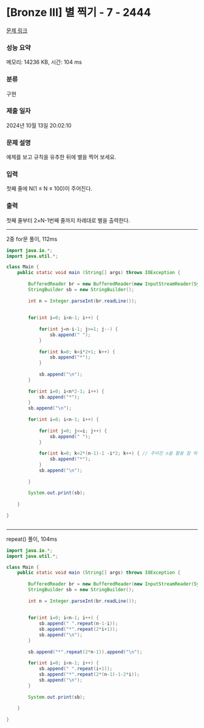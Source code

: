 # [Bronze III] 별 찍기 - 7 - 2444 

[문제 링크](https://www.acmicpc.net/problem/2444) 

### 성능 요약

메모리: 14236 KB, 시간: 104 ms

### 분류

구현

### 제출 일자

2024년 10월 13일 20:02:10

### 문제 설명

<p>예제를 보고 규칙을 유추한 뒤에 별을 찍어 보세요.</p>

### 입력 

 <p>첫째 줄에 N(1 ≤ N ≤ 100)이 주어진다.</p>

### 출력 

 <p>첫째 줄부터 2×N-1번째 줄까지 차례대로 별을 출력한다.</p>

---
2중 for문 풀이, 112ms
```java
import java.io.*;
import java.util.*;

class Main {
	public static void main (String[] args) throws IOException {
	 
	    BufferedReader br = new BufferedReader(new InputStreamReader(System.in));
	    StringBuilder sb = new StringBuilder();
	    
	    int n = Integer.parseInt(br.readLine());
	    
	    
	    for(int i=0; i<n-1; i++) {
	        
	        for(int j=n-i-1; j>=1; j--) {
	            sb.append(" ");
	        }
	        
	        for(int k=0; k<i*2+1; k++) {
	            sb.append("*");
	        }
	        
	        sb.append("\n");
	    }
	    
	    for(int i=0; i<n*2-1; i++) {
	        sb.append("*");
	    }
	    sb.append("\n");
	    
	    for(int i=0; i<n-1; i++) {
	        
	        for(int j=0; j<=i; j++) {
	            sb.append(" ");
	        }
	        
	        for(int k=0; k<2*(n-1)-1 -i*2; k++) { // 주어진 n을 활용 잘 하자. 2개씩 줄어들기에 -i*2
	            sb.append("*");
	        }
	        sb.append("\n");
	        
	    }
	    
	    System.out.print(sb);
	    
	}
	
}   



```

---
repeat() 풀이, 104ms
```java
import java.io.*;
import java.util.*;

class Main {
	public static void main (String[] args) throws IOException {
	 
	    BufferedReader br = new BufferedReader(new InputStreamReader(System.in));
	    StringBuilder sb = new StringBuilder();
	    
	    int n = Integer.parseInt(br.readLine());
	    
	    
	    for(int i=0; i<n-1; i++) {
	        sb.append(" ".repeat(n-1-i));
	        sb.append("*".repeat(2*i+1));
	        sb.append("\n");
	    }
	    
	    sb.append("*".repeat(2*n-1)).append("\n");
	    
	    for(int i=0; i<n-1; i++) {
	        sb.append(" ".repeat(i+1));
	        sb.append("*".repeat(2*(n-1)-1-2*i));
	        sb.append("\n");
	    }
	    
	    System.out.print(sb);
	    
	}
	
}   



```
